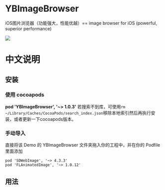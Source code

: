 # YBImageBrowser
iOS图片浏览器（功能强大，性能优越）==   image browser for iOS (powerful, superior performance)

<img src="https://github.com/indulgeIn/YBImageBrowser/blob/master/OtherDocuments/YBImageBrowserShowGif.gif">



# 中文说明



## 安装

### 使用 cocoapods 
**pod 'YBImageBrowser', '~> 1.0.3'** 
若搜索不到库，可使用`rm ~/Library/Caches/CocoaPods/search_index.json`移除本地索引然后再执行安装，或者更新一下cocoapods版本。

### 手动导入
直接将该 Demo 的 YBImageBrowser 文件夹拖入你的工程中，并在你的 Podfile 里面添加
<pre><code>pod 'SDWebImage', '~> 4.3.3'
pod 'FLAnimatedImage', '~> 1.0.12'
</code></pre>



## 用法




